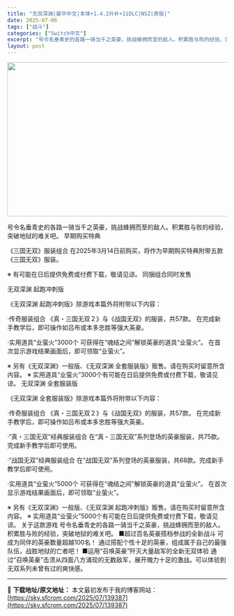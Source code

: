```yaml
---
title: "无双深渊|豪华中文|本体+1.4.2升补+11DLC|NSZ|原版|"
date: 2025-07-06
tags: ["战斗"]
categories: ["Switch中文"]
excerpt: "号令名垂青史的各路一骑当千之英豪，挑战蜂拥而至的敌人。积累胜与败的经验，突破地狱的难关吧。 早期购买特典 《三国无双》服装组合 在2025年3月14日前购买，将作为早期购买特典附带五款《三国无双》服装。 ※ 有可能在日后提供免费或付费下载，敬请见谅。 同捆组合同时发售 无双深渊 起跑冲刺版 《无双深&hellip;"
layout: post
---
```


<img class="aligncenter size-full wp-image-128531" src="https://sky.sfcrom.com/wp-content/uploads/2025/04/20250426090158100.webp" alt="" width="616" height="353" />

号令名垂青史的各路一骑当千之英豪，挑战蜂拥而至的敌人。积累胜与败的经验，突破地狱的难关吧。
早期购买特典

《三国无双》服装组合
在2025年3月14日前购买，将作为早期购买特典附带五款《三国无双》服装。

※ 有可能在日后提供免费或付费下载，敬请见谅。
同捆组合同时发售

无双深渊 起跑冲刺版

《无双深渊 起跑冲刺版》除游戏本篇外将附带以下内容：

·传奇服装组合
《真・三国无双２》与《战国无双》的服装，共57款。
在完成新手教学后，即可操作如吕布或本多忠胜等强大英豪。

·实用道具“业萤火”3000个
可获得在“魂结之间”解锁英豪的道具“业萤火”。
在首次显示游戏结果画面后，即可领取“业萤火”。

※ 另有《无双深渊》一般版、《无双深渊 全套服装版》贩售。请在购买时留意所含内容。
※ 实用道具“业萤火”3000个有可能在日后提供免费或付费下载，敬请见谅。
无双深渊 全套服装版

《无双深渊 全套服装版》除游戏本篇外将附带以下内容：

·传奇服装组合
《真・三国无双２》与《战国无双》的服装，共57款。
在完成新手教学后，即可操作如吕布或本多忠胜等强大英豪。

·“真・三国无双”经典服装组合
在“真・三国无双”系列登场的英豪服装，共75款。完成新手教学后即可使用。

·“战国无双”经典服装组合
在“战国无双”系列登场的英豪服装，共68款。完成新手教学后即可使用。

·实用道具“业萤火”5000个
可获得在“魂结之间”解锁英豪的道具“业萤火”。
在首次显示游戏结果画面后，即可领取“业萤火”。

※ 另有《无双深渊》一般版、《无双深渊 起跑冲刺版》贩售。请在购买时留意所含内容。
※ 实用道具“业萤火”5000个有可能在日后提供免费或付费下载，敬请见谅。
关于这款游戏
号令名垂青史的各路一骑当千之英豪，挑战蜂拥而至的敌人。积累胜与败的经验，突破地狱的难关吧。
■超过百名英豪搭档参战的全新战斗
可成为同伴的英豪数量超越100名！
通过搭配个性十足的英豪，组成属于自己的最强队伍，战胜地狱的亡者吧！
■运用“召唤英豪”歼灭大量敌军的全新无双体验
通过“召唤英豪”击溃从四面八方涌现的无数敌军，展开魄力十足的激战。可以体验到无双系列未曾有过的爽快感。

---
📖 **下载地址/原文地址：** 本文最初发布于我的博客网站：[https://sky.sfcrom.com/2025/07/139387](https://sky.sfcrom.com/2025/07/139387)
